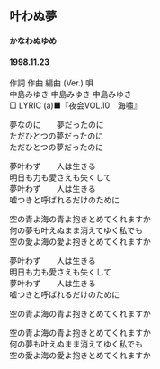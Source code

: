 ## 叶わぬ夢
#### かなわぬゆめ
#### 1998.11.23


作詞  作曲  編曲 (Ver.)   唄  
中島みゆき   中島みゆき       中島みゆき  
□ LYRIC (a)■『夜会VOL.10　海嘯』  
  
夢なのに　　夢だったのに  
ただひとつの夢だったのに  
ただひとつの夢だったのに  
  
夢叶わず　　人は生きる  
明日も力も愛さえも失くして  
夢叶わず　　人は生きる  
嘘つきと呼ばれるだけのために  
  
空の青よ海の青よ抱きとめてくれますか  
何の夢も叶えぬまま消えてゆく私でも  
空の愛よ海の愛よ抱きとめてくれますか  
  
夢叶わず　　人は生きる  
明日も力も愛さえも失くして  
夢叶わず　　人は生きる  
嘘つきと呼ばれるだけのために  
  
空の青よ海の青よ抱きとめてくれますか  
  
空の青よ海の青よ抱きとめてくれますか  
何の夢も叶えぬまま消えてゆく私でも  
空の愛よ海の愛よ抱きとめてくれますか  
